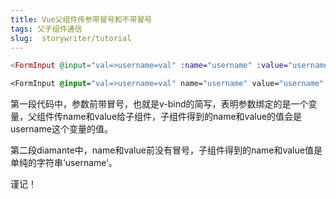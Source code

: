 ```yaml
---
title: Vue父组件传参带冒号和不带冒号
tags: 父子组件通信
slug:  storywriter/tutorial
---
```



``` elixir
<FormInput @input="val=>username=val" :name="username" :value="username" placeholder="Username" />
```

``` css
<FormInput @input="val=>username=val" name="username" value="username" placeholder="Username" />
```
第一段代码中，参数前带冒号，也就是v-bind的简写，表明参数绑定的是一个变量，父组件传name和value给子组件，子组件得到的name和value的值会是username这个变量的值。

第二段diamante中，name和value前没有冒号，子组件得到的name和value值是单纯的字符串‘username’。

谨记！
